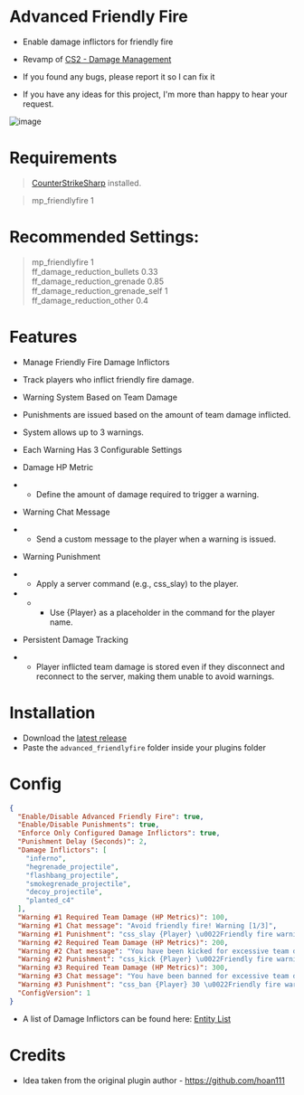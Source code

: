 # Advanced Friendly Fire 
- Enable damage inflictors for friendly fire
- Revamp of [CS2 - Damage Management](https://github.com/hoan111/CS2-DamageManagement)

- If you found any bugs, please report it so I can fix it
- If you have any ideas for this project, I'm more than happy to hear your request.

![image](https://github.com/user-attachments/assets/fbd0632d-283a-4204-a763-89bb927e4624)
# Requirements
> [CounterStrikeSharp](https://docs.cssharp.dev/) installed.

> mp_friendlyfire 1
# Recommended Settings:
> mp_friendlyfire 1  \
> ff_damage_reduction_bullets 0.33  \
> ff_damage_reduction_grenade 0.85  \
> ff_damage_reduction_grenade_self 1  \
> ff_damage_reduction_other 0.4

# Features
- Manage Friendly Fire Damage Inflictors

- Track players who inflict friendly fire damage.
- Warning System Based on Team Damage

- Punishments are issued based on the amount of team damage inflicted.
- System allows up to 3 warnings.
- Each Warning Has 3 Configurable Settings

- Damage HP Metric
- - Define the amount of damage required to trigger a warning.
- Warning Chat Message
- - Send a custom message to the player when a warning is issued.
- Warning Punishment
- - Apply a server command (e.g., css_slay) to the player.
- - - Use {Player} as a placeholder in the command for the player name.
- Persistent Damage Tracking
- - Player inflicted team damage is stored even if they disconnect and reconnect to the server, making them unable to avoid warnings.

# Installation
- Download the [latest release](https://github.com/phara1/advanced-ff-cs2/releases)
- Paste the ```advanced_friendlyfire``` folder inside your plugins folder

# Config
```json
{
  "Enable/Disable Advanced Friendly Fire": true,
  "Enable/Disable Punishments": true,
  "Enforce Only Configured Damage Inflictors": true,
  "Punishment Delay (Seconds)": 2,
  "Damage Inflictors": [
    "inferno",
    "hegrenade_projectile",
    "flashbang_projectile",
    "smokegrenade_projectile",
    "decoy_projectile",
    "planted_c4"
  ],
  "Warning #1 Required Team Damage (HP Metrics)": 100,
  "Warning #1 Chat message": "Avoid friendly fire! Warning [1/3]",
  "Warning #1 Punishment": "css_slay {Player} \u0022Friendly fire warning [1/3]\u0022",
  "Warning #2 Required Team Damage (HP Metrics)": 200,
  "Warning #2 Chat message": "You have been kicked for excessive team damage!",
  "Warning #2 Punishment": "css_kick {Player} \u0022Friendly fire warning [2/3]\u0022",
  "Warning #3 Required Team Damage (HP Metrics)": 300,
  "Warning #3 Chat message": "You have been banned for excessive team damage!",
  "Warning #3 Punishment": "css_ban {Player} 30 \u0022Friendly fire warning [3/3]\u0022",
  "ConfigVersion": 1
}
```
- A list of Damage Inflictors can be found here: [Entity List](https://cs2.poggu.me/dumped-data/entity-list/)

# Credits
- Idea taken from the original plugin author - https://github.com/hoan111
